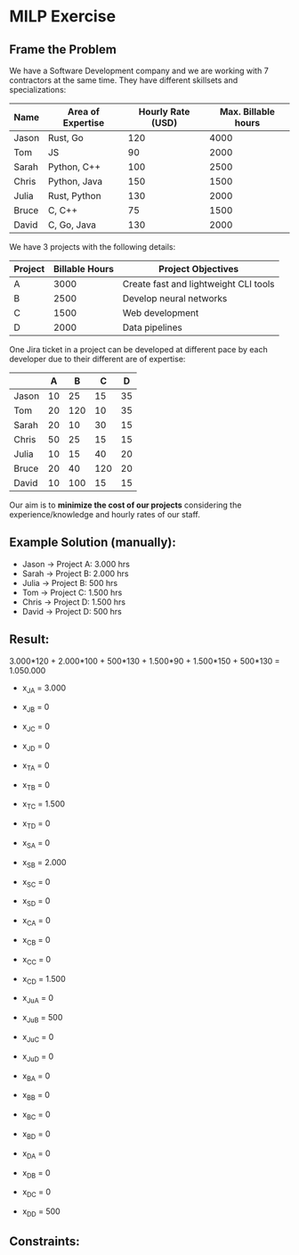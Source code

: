 # MILP Exercise

## Frame the Problem

We have a Software Development company and we are working with 7 contractors at the same time. They have different skillsets and specializations:

|Name |Area of Expertise|Hourly Rate (USD)|Max. Billable hours|
|-----|-----------------|-----------------|-------------------|
|Jason|Rust, Go         |120              |4000               |
|Tom  |JS               |90               |2000               |
|Sarah|Python, C++      |100              |2500               |
|Chris|Python, Java     |150              |1500               |
|Julia|Rust, Python     |130              |2000               |
|Bruce|C, C++           |75               |1500               |
|David|C, Go, Java      |130              |2000               |

We have 3 projects with the following details:

|Project|Billable Hours|Project Objectives                       |
|-------|--------------|-----------------------------------------|
|A      |3000          |Create fast and lightweight CLI tools    |
|B      |2500          |Develop neural networks                  |
|C      |1500          |Web development                          |
|D      |2000          |Data pipelines                           |

One Jira ticket in a project can be developed at different pace by each developer due to their different are of expertise:

|         |A    |B    |C    |D    |
|---------|-----|-----|-----|-----|
|Jason    |10   |25   |15   |35   |
|Tom      |20   |120  |10   |35   |
|Sarah    |20   |10   |30   |15   |
|Chris    |50   |25   |15   |15   |
|Julia    |10   |15   |40   |20   |
|Bruce    |20   |40   |120  |20   |
|David    |10   |100  |15   |15   |

Our aim is to <b>minimize the cost of our projects</b> considering the experience/knowledge and hourly rates of our staff.

Example Solution (manually):
---
- Jason -> Project A: 3.000 hrs
- Sarah -> Project B: 2.000 hrs
- Julia -> Project B: 500 hrs
- Tom -> Project C: 1.500 hrs
- Chris -> Project D: 1.500 hrs
- David -> Project D: 500 hrs

Result:
---
3.000\*120 + 2.000\*100 + 500\*130 + 1.500\*90 + 1.500\*150 + 500\*130 = 1.050.000

- x<sub>JA</sub> = 3.000
- x<sub>JB</sub> = 0
- x<sub>JC</sub> = 0
- x<sub>JD</sub> = 0

- x<sub>TA</sub> = 0
- x<sub>TB</sub> = 0
- x<sub>TC</sub> = 1.500
- x<sub>TD</sub> = 0

- x<sub>SA</sub> = 0
- x<sub>SB</sub> = 2.000
- x<sub>SC</sub> = 0
- x<sub>SD</sub> = 0

- x<sub>CA</sub> = 0
- x<sub>CB</sub> = 0
- x<sub>CC</sub> = 0
- x<sub>CD</sub> = 1.500

- x<sub>JuA</sub> = 0
- x<sub>JuB</sub> = 500
- x<sub>JuC</sub> = 0
- x<sub>JuD</sub> = 0

- x<sub>BA</sub> = 0
- x<sub>BB</sub> = 0
- x<sub>BC</sub> = 0
- x<sub>BD</sub> = 0

- x<sub>DA</sub> = 0
- x<sub>DB</sub> = 0
- x<sub>DC</sub> = 0
- x<sub>DD</sub> = 500

Constraints:
---

